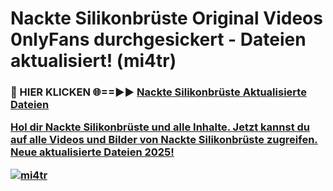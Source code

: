 # Nackte Silikonbrüste Original Videos 0nlyFans durchgesickert - Dateien aktualisiert! (mi4tr)

<h3>🔴 HIER KLICKEN 🌐==►► <a href="https://tinyurl.com/h6vf6nb8" rel="nofollow">Nackte Silikonbrüste Aktualisierte Dateien

Hol dir Nackte Silikonbrüste und alle Inhalte. Jetzt kannst du auf alle Videos und Bilder von Nackte Silikonbrüste zugreifen. Neue aktualisierte Dateien 2025!

[![mi4tr](https://i.imgur.com/sD4kR3V.gif)](https://tinyurl.com/h6vf6nb8)
